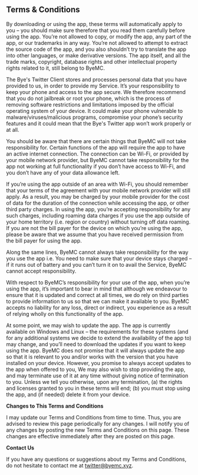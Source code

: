 ## Terms & Conditions

By downloading or using the app, these terms will automatically apply to you – you should make sure therefore that you read them carefully before using the app. You’re not allowed to copy, or modify the app, any part of the app, or our trademarks in any way. You’re not allowed to attempt to extract the source code of the app, and you also shouldn’t try to translate the app into other languages, or make derivative versions. The app itself, and all the trade marks, copyright, database rights and other intellectual property rights related to it, still belong to ByeMC.

The Bye's Twitter Client stores and processes personal data that you have provided to us, in order to provide my Service. It’s your responsibility to keep your phone and access to the app secure. We therefore recommend that you do not jailbreak or root your phone, which is the process of removing software restrictions and limitations imposed by the official operating system of your device. It could make your phone vulnerable to malware/viruses/malicious programs, compromise your phone’s security features and it could mean that the Bye's Twitter app won’t work properly or at all.

You should be aware that there are certain things that ByeMC will not take responsibility for. Certain functions of the app will require the app to have an active internet connection. The connection can be Wi-Fi, or provided by your mobile network provider, but ByeMC cannot take responsibility for the app not working at full functionality if you don’t have access to Wi-Fi, and you don’t have any of your data allowance left.

If you’re using the app outside of an area with Wi-Fi, you should remember that your terms of the agreement with your mobile network provider will still apply. As a result, you may be charged by your mobile provider for the cost of data for the duration of the connection while accessing the app, or other third party charges. In using the app, you’re accepting responsibility for any such charges, including roaming data charges if you use the app outside of your home territory (i.e. region or country) without turning off data roaming. If you are not the bill payer for the device on which you’re using the app, please be aware that we assume that you have received permission from the bill payer for using the app.

Along the same lines, ByeMC cannot always take responsibility for the way you use the app i.e. You need to make sure that your device stays charged – if it runs out of battery and you can’t turn it on to avail the Service, ByeMC cannot accept responsibility.

With respect to ByeMC’s responsibility for your use of the app, when you’re using the app, it’s important to bear in mind that although we endeavour to ensure that it is updated and correct at all times, we do rely on third parties to provide information to us so that we can make it available to you. ByeMC accepts no liability for any loss, direct or indirect, you experience as a result of relying wholly on this functionality of the app.

At some point, we may wish to update the app. The app is currently available on Windows and Linux – the requirements for these systems (and for any additional systems we decide to extend the availability of the app to) may change, and you’ll need to download the updates if you want to keep using the app. ByeMC does not promise that it will always update the app so that it is relevant to you and/or works with the version that you have installed on your device. However, you promise to always accept updates to the app when offered to you, We may also wish to stop providing the app, and may terminate use of it at any time without giving notice of termination to you. Unless we tell you otherwise, upon any termination, (a) the rights and licenses granted to you in these terms will end; (b) you must stop using the app, and (if needed) delete it from your device.

**Changes to This Terms and Conditions**

I may update our Terms and Conditions from time to time. Thus, you are advised to review this page periodically for any changes. I will notify you of any changes by posting the new Terms and Conditions on this page. These changes are effective immediately after they are posted on this page.

**Contact Us**

If you have any questions or suggestions about my Terms and Conditions, do not hesitate to contact me at [twitter@byemc.xyz](mailto:twitter@byemc.xyz).
